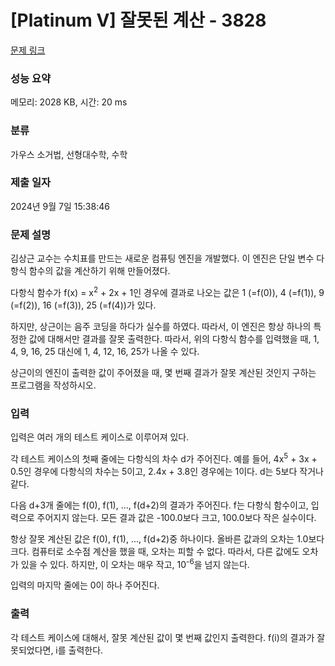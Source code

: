 # [Platinum V] 잘못된 계산 - 3828 

[문제 링크](https://www.acmicpc.net/problem/3828) 

### 성능 요약

메모리: 2028 KB, 시간: 20 ms

### 분류

가우스 소거법, 선형대수학, 수학

### 제출 일자

2024년 9월 7일 15:38:46

### 문제 설명

<p>김상근 교수는 수치표를 만드는 새로운 컴퓨팅 엔진을 개발했다. 이 엔진은 단일 변수 다항식 함수의 값을 계산하기 위해 만들어졌다.</p>

<p>다항식 함수가 f(x) = x<sup>2</sup> + 2x + 1인 경우에 결과로 나오는 값은 1 (=f(0)), 4 (=f(1)), 9 (=f(2)), 16 (=f(3)), 25 (=f(4))가 있다.</p>

<p>하지만, 상근이는 음주 코딩을 하다가 실수를 하였다. 따라서, 이 엔진은 항상 하나의 특정한 값에 대해서만 결과를 잘못 출력한다. 따라서, 위의 다항식 함수를 입력했을 때, 1, 4, 9, 16, 25 대신에 1, 4, 12, 16, 25가 나올 수 있다.</p>

<p>상근이의 엔진이 출력한 값이 주어졌을 때, 몇 번째 결과가 잘못 계산된 것인지 구하는 프로그램을 작성하시오.</p>

### 입력 

 <p>입력은 여러 개의 테스트 케이스로 이루어져 있다.</p>

<p>각 테스트 케이스의 첫째 줄에는 다항식의 차수 d가 주어진다. 예를 들어, 4x<sup>5</sup> + 3x + 0.5인 경우에 다항식의 차수는 5이고, 2.4x + 3.8인 경우에는 1이다. d는 5보다 작거나 같다.</p>

<p>다음 d+3개 줄에는 f(0), f(1), ..., f(d+2)의 결과가 주어진다. f는 다항식 함수이고, 입력으로 주어지지 않는다. 모든 결과 값은 -100.0보다 크고, 100.0보다 작은 실수이다.</p>

<p>항상 잘못 계산된 값은 f(0), f(1), ..., f(d+2)중 하나이다. 올바른 값과의 오차는 1.0보다 크다. 컴퓨터로 소수점 계산을 했을 때, 오차는 피할 수 없다. 따라서, 다른 값에도 오차가 있을 수 있다. 하지만, 이 오차는 매우 작고, 10<sup>-6</sup>을 넘지 않는다.</p>

<p>입력의 마지막 줄에는 0이 하나 주어진다.</p>

### 출력 

 <p>각 테스트 케이스에 대해서, 잘못 계산된 값이 몇 번째 값인지 출력한다. f(i)의 결과가 잘못되었다면, i를 출력한다.</p>

